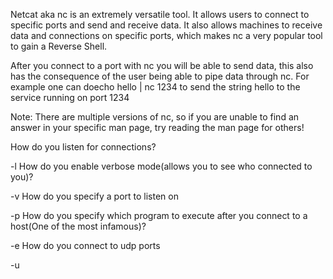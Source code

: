 Netcat aka nc is an extremely versatile tool. It allows users to connect to specific ports and send and receive data. It also allows machines to receive data and connections on specific ports, which makes nc a very popular tool to gain a Reverse Shell.



After you connect to a port with nc you will be able to send data, this also has the consequence of the user being able to pipe data through nc. For example one can doecho hello | nc <ip> 1234 to send the string hello to the service running on port 1234



Note: There are multiple versions of nc, so if you are unable to find an answer in your specific man page, try reading the man page for others!






How do you listen for connections?

-l
How do you enable verbose mode(allows you to see who connected to you)?

-v
How do you specify a port to listen on

-p
How do you specify which program to execute after you connect to a host(One of the most infamous)?

-e
How do you connect to udp ports

-u
